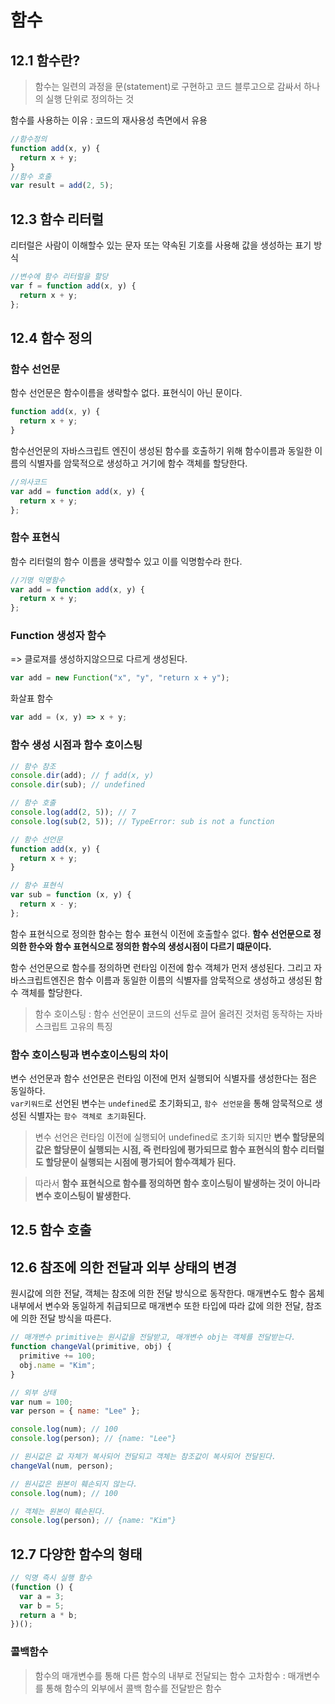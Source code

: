 # 함수

## 12.1 함수란?

> 함수는 일련의 과정을 문(statement)로 구현하고 코드 블루고으로 감싸서 하나의 실행 단위로 정의하는 것

함수를 사용하는 이유 : 코드의 재사용성 측면에서 유용

```js
//함수정의
function add(x, y) {
  return x + y;
}
//함수 호출
var result = add(2, 5);
```

## 12.3 함수 리터럴

리터럴은 사람이 이해할수 있는 문자 또는 약속된 기호를 사용해 값을 생성하는 표기 방식

```js
//변수에 함수 리터럴을 할당
var f = function add(x, y) {
  return x + y;
};
```

## 12.4 함수 정의

### 함수 선언문

함수 선언문은 함수이름을 생략할수 없다. 표현식이 아닌 문이다.

```js
function add(x, y) {
  return x + y;
}
```

함수선언문의 자바스크립트 엔진이 생성된 함수를 호출하기 위해 함수이름과 동일한 이름의 식별자를 암묵적으로 생성하고 거기에 함수 객체를 할당한다.

```js
//의사코드
var add = function add(x, y) {
  return x + y;
};
```

### 함수 표현식

함수 리터럴의 함수 이름을 생략할수 있고 이를 익명함수라 한다.

```js
//기명 익명함수
var add = function add(x, y) {
  return x + y;
};
```

### Function 생성자 함수

=> 클로져를 생성하지않으므로 다르게 생성된다.

```js
var add = new Function("x", "y", "return x + y");
```

화살표 함수

```js
var add = (x, y) => x + y;
```

### 함수 생성 시점과 함수 호이스팅

```js
// 함수 참조
console.dir(add); // ƒ add(x, y)
console.dir(sub); // undefined

// 함수 호출
console.log(add(2, 5)); // 7
console.log(sub(2, 5)); // TypeError: sub is not a function

// 함수 선언문
function add(x, y) {
  return x + y;
}

// 함수 표현식
var sub = function (x, y) {
  return x - y;
};
```

함수 표현식으로 정의한 함수는 함수 표현식 이전에 호출할수 없다.
**함수 선언문으로 정의한 한수와 함수 표현식으로 정의한 함수의 생성시점이 다르기 떄문이다.**

함수 선언문으로 함수를 정의하면 런타임 이전에 함수 객체가 먼저 생성된다. 그리고 자바스크립트엔진은 함수 이름과 동일한 이름의 식별자를 암묵적으로 생성하고 생성된 함수 객체를 할당한다.

> 함수 호이스팅 : 함수 선언문이 코드의 선두로 끌어 올려진 것처럼 동작하는 자바스크립트 고유의 특징

### 함수 호이스팅과 변수호이스팅의 차이

변수 선언문과 함수 선언문은 런타임 이전에 먼저 실행되어 식별자를 생성한다는 점은 동일하다.  
`var키워드`로 선언된 변수는 `undefined`로 초기화되고, `함수 선언문`을 통해 암묵적으로 생성된 식별자는 `함수 객체로 초기화`된다.

> 변수 선언은 런타임 이전에 실행되어 undefined로 초기화 되지만 **변수 할당문의 값은 할당문이 실행되는 시점, 즉 런타임에 평가되므로 함수 표현식의 함수 리터럴도 할당문이 실행되는 시점에 평가되어 함수객체가 된다.**

> 따라서 **함수 표현식으로 함수를 정의하면 함수 호이스팅이 발생하는 것이 아니라 변수 호이스팅이 발생한다.**

## 12.5 함수 호출

## 12.6 참조에 의한 전달과 외부 상태의 변경

원시값에 의한 전달, 객체는 참조에 의한 전달 방식으로 동작한다. 매개변수도 함수 몸체 내부에서 변수와 동일하게 취급되므로 매개변수 또한 타입에 따라 값에 의한 전달, 참조에 의한 전달 방식을 따른다.

```js
// 매개변수 primitive는 원시값을 전달받고, 매개변수 obj는 객체를 전달받는다.
function changeVal(primitive, obj) {
  primitive += 100;
  obj.name = "Kim";
}

// 외부 상태
var num = 100;
var person = { name: "Lee" };

console.log(num); // 100
console.log(person); // {name: "Lee"}

// 원시값은 값 자체가 복사되어 전달되고 객체는 참조값이 복사되어 전달된다.
changeVal(num, person);

// 원시값은 원본이 훼손되지 않는다.
console.log(num); // 100

// 객체는 원본이 훼손된다.
console.log(person); // {name: "Kim"}
```

## 12.7 다양한 함수의 형태

```js
// 익명 즉시 실행 함수
(function () {
  var a = 3;
  var b = 5;
  return a * b;
})();
```

### 콜백함수

> 함수의 매개변수를 통해 다른 함수의 내부로 전달되는 함수
> 고차함수 : 매개변수를 통해 함수의 외부에서 콜백 함수를 전달받은 함수
